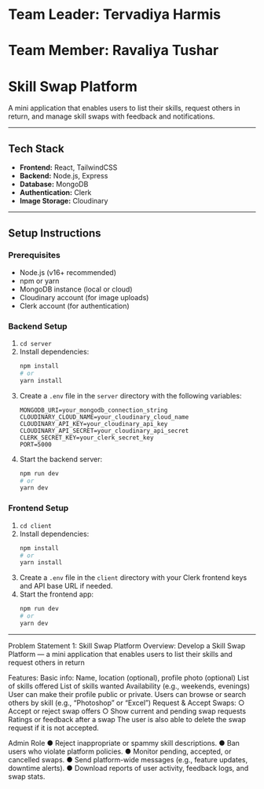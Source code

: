 # Team Leader: Tervadiya Harmis 
# Team Member: Ravaliya Tushar 

# Skill Swap Platform

A mini application that enables users to list their skills, request others in return, and manage skill swaps with feedback and notifications.

---

## Tech Stack
- **Frontend:** React, TailwindCSS
- **Backend:** Node.js, Express
- **Database:** MongoDB
- **Authentication:** Clerk
- **Image Storage:** Cloudinary

---

## Setup Instructions

### Prerequisites
- Node.js (v16+ recommended)
- npm or yarn
- MongoDB instance (local or cloud)
- Cloudinary account (for image uploads)
- Clerk account (for authentication)

### Backend Setup
1. `cd server`
2. Install dependencies:
   ```bash
   npm install
   # or
   yarn install
   ```
3. Create a `.env` file in the `server` directory with the following variables:
   ```env
   MONGODB_URI=your_mongodb_connection_string
   CLOUDINARY_CLOUD_NAME=your_cloudinary_cloud_name
   CLOUDINARY_API_KEY=your_cloudinary_api_key
   CLOUDINARY_API_SECRET=your_cloudinary_api_secret
   CLERK_SECRET_KEY=your_clerk_secret_key
   PORT=5000
   ```
4. Start the backend server:
   ```bash
   npm run dev
   # or
   yarn dev
   ```

### Frontend Setup
1. `cd client`
2. Install dependencies:
   ```bash
   npm install
   # or
   yarn install
   ```
3. Create a `.env` file in the `client` directory with your Clerk frontend keys and API base URL if needed.
4. Start the frontend app:
   ```bash
   npm run dev
   # or
   yarn dev
   ```

---


Problem Statement 1:
Skill Swap Platform
Overview:
Develop a Skill Swap Platform — a mini application that enables users to list their skills and
request others in return

Features:
Basic info: Name, location (optional), profile photo (optional)
List of skills offered
List of skills wanted
Availability (e.g., weekends, evenings)
User can make their profile public or private.
Users can browse or search others by skill (e.g., “Photoshop” or “Excel”)
Request & Accept Swaps:
○ Accept or reject swap offers
○ Show current and pending swap requests
Ratings or feedback after a swap
The user is also able to delete the swap request if it is not accepted.

Admin Role
● Reject inappropriate or spammy skill descriptions.
● Ban users who violate platform policies.
● Monitor pending, accepted, or cancelled swaps.
● Send platform-wide messages (e.g., feature updates, downtime alerts).
● Download reports of user activity, feedback logs, and swap stats.